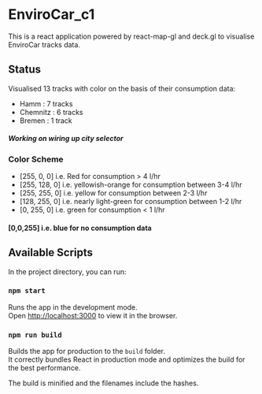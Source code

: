 # EnviroCar_c1
This is a react application powered by react-map-gl and deck.gl to visualise EnviroCar tracks data.

## Status

Visualised 13 tracks with color on the basis of their consumption data:

* Hamm : 7 tracks
* Chemnitz : 6 tracks
* Bremen : 1 track

##### Working on wiring up city selector 

### Color Scheme

* [255, 0, 0] i.e. Red for consumption > 4 l/hr
* [255, 128, 0] i.e. yellowish-orange for consumption between 3-4 l/hr
* [255, 255, 0] i.e. yellow for consumption between 2-3 l/hr
* [128, 255, 0] i.e. nearly light-green for consumption between 1-2 l/hr
* [0, 255, 0] i.e. green for consumption < 1 l/hr<br />

#### [0,0,255] i.e. blue for no consumption data

## Available Scripts

In the project directory, you can run:

### `npm start`

Runs the app in the development mode.<br />
Open [http://localhost:3000](http://localhost:3000) to view it in the browser.

### `npm run build`

Builds the app for production to the `build` folder.<br />
It correctly bundles React in production mode and optimizes the build for the best performance.

The build is minified and the filenames include the hashes.<br />